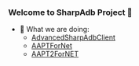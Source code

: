 ### Welcome to SharpAdb Project 👋

- 🔭 What we are doing:
  - [AdvancedSharpAdbClient](https://github.com/SharpAdb/AdvancedSharpAdbClient)
  - [AAPTForNet](https://github.com/SharpAdb/AAPTForNet)
  - [AAPT2ForNET](https://github.com/SharpAdb/AAPT2ForNET)

<!--

**Here are some ideas to get you started:**

🙋‍♀️ A short introduction - what is your organization all about?
🌈 Contribution guidelines - how can the community get involved?
👩‍💻 Useful resources - where can the community find your docs? Is there anything else the community should know?
🍿 Fun facts - what does your team eat for breakfast?
🧙 Remember, you can do mighty things with the power of [Markdown](https://docs.github.com/github/writing-on-github/getting-started-with-writing-and-formatting-on-github/basic-writing-and-formatting-syntax)
-->
